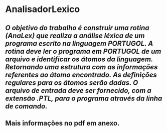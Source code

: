 # AnalisadorLexico

## *O objetivo do trabalho é construir uma rotina (AnaLex) que realiza a análise léxica de um programa escrito na linguagem PORTUGOL. A rotina deve ler o programa em PORTUGOL de um arquivo e identificar os átomos da linguagem. Retornando uma estrutura com as informações referentes ao átomo encontrado. As definições regulares para os átomos serão dadas. O arquivo de entrada deve ser fornecido, com a extensão .PTL, para o programa através da linha de comando.*

## Mais informações no pdf em anexo.
